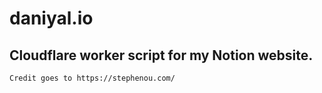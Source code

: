 # daniyal.io


## Cloudflare worker script for my Notion website.

```
Credit goes to https://stephenou.com/
```

